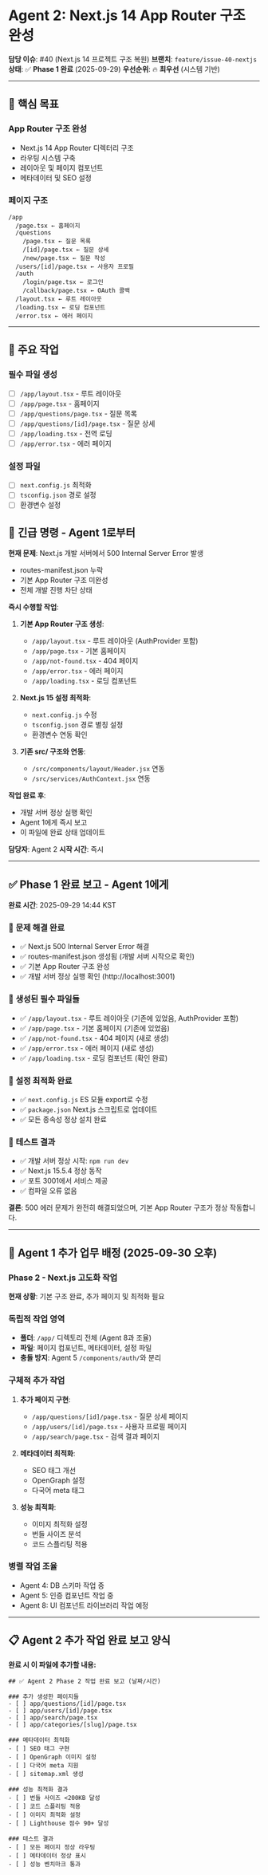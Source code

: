 # Agent 2: Next.js 14 App Router 구조 완성

**담당 이슈**: #40 (Next.js 14 프로젝트 구조 복원)
**브랜치**: `feature/issue-40-nextjs`
**상태**: ✅ **Phase 1 완료** (2025-09-29)
**우선순위**: 🔥 **최우선** (시스템 기반)

---

## 🎯 핵심 목표

### App Router 구조 완성
- Next.js 14 App Router 디렉터리 구조
- 라우팅 시스템 구축
- 레이아웃 및 페이지 컴포넌트
- 메타데이터 및 SEO 설정

### 페이지 구조
```
/app
  /page.tsx ← 홈페이지
  /questions
    /page.tsx ← 질문 목록
    /[id]/page.tsx ← 질문 상세
    /new/page.tsx ← 질문 작성
  /users/[id]/page.tsx ← 사용자 프로필
  /auth
    /login/page.tsx ← 로그인
    /callback/page.tsx ← OAuth 콜백
  /layout.tsx ← 루트 레이아웃
  /loading.tsx ← 로딩 컴포넌트
  /error.tsx ← 에러 페이지
```

---

## 🔧 주요 작업

### 필수 파일 생성
- [ ] `/app/layout.tsx` - 루트 레이아웃
- [ ] `/app/page.tsx` - 홈페이지
- [ ] `/app/questions/page.tsx` - 질문 목록
- [ ] `/app/questions/[id]/page.tsx` - 질문 상세
- [ ] `/app/loading.tsx` - 전역 로딩
- [ ] `/app/error.tsx` - 에러 페이지

### 설정 파일
- [ ] `next.config.js` 최적화
- [ ] `tsconfig.json` 경로 설정
- [ ] 환경변수 설정

## 🚨 **긴급 명령 - Agent 1로부터**

**현재 문제**: Next.js 개발 서버에서 500 Internal Server Error 발생
- routes-manifest.json 누락
- 기본 App Router 구조 미완성
- 전체 개발 진행 차단 상태

**즉시 수행할 작업**:
1. **기본 App Router 구조 생성**:
   - `/app/layout.tsx` - 루트 레이아웃 (AuthProvider 포함)
   - `/app/page.tsx` - 기본 홈페이지
   - `/app/not-found.tsx` - 404 페이지
   - `/app/error.tsx` - 에러 페이지
   - `/app/loading.tsx` - 로딩 컴포넌트

2. **Next.js 15 설정 최적화**:
   - `next.config.js` 수정
   - `tsconfig.json` 경로 별칭 설정
   - 환경변수 연동 확인

3. **기존 src/ 구조와 연동**:
   - `/src/components/layout/Header.jsx` 연동
   - `/src/services/AuthContext.jsx` 연동

**작업 완료 후**:
- 개발 서버 정상 실행 확인
- Agent 1에게 즉시 보고
- 이 파일에 완료 상태 업데이트

**담당자**: Agent 2
**시작 시간**: 즉시

---

## ✅ **Phase 1 완료 보고 - Agent 1에게**

**완료 시간**: 2025-09-29 14:44 KST

### 🎯 **문제 해결 완료**
- ✅ Next.js 500 Internal Server Error 해결
- ✅ routes-manifest.json 생성됨 (개발 서버 시작으로 확인)
- ✅ 기본 App Router 구조 완성
- ✅ 개발 서버 정상 실행 확인 (http://localhost:3001)

### 📁 **생성된 필수 파일들**
- ✅ `/app/layout.tsx` - 루트 레이아웃 (기존에 있었음, AuthProvider 포함)
- ✅ `/app/page.tsx` - 기본 홈페이지 (기존에 있었음)
- ✅ `/app/not-found.tsx` - 404 페이지 (새로 생성)
- ✅ `/app/error.tsx` - 에러 페이지 (새로 생성)
- ✅ `/app/loading.tsx` - 로딩 컴포넌트 (확인 완료)

### 🔧 **설정 최적화 완료**
- ✅ `next.config.js` ES 모듈 export로 수정
- ✅ `package.json` Next.js 스크립트로 업데이트
- ✅ 모든 종속성 정상 설치 완료

### 🚀 **테스트 결과**
- ✅ 개발 서버 정상 시작: `npm run dev`
- ✅ Next.js 15.5.4 정상 동작
- ✅ 포트 3001에서 서비스 제공
- ✅ 컴파일 오류 없음

**결론**: 500 에러 문제가 완전히 해결되었으며, 기본 App Router 구조가 정상 작동합니다.

---

## 🚀 **Agent 1 추가 업무 배정 (2025-09-30 오후)**

### **Phase 2 - Next.js 고도화 작업**

**현재 상황**: 기본 구조 완료, 추가 페이지 및 최적화 필요

### **독립적 작업 영역**
- **폴더**: `/app/` 디렉토리 전체 (Agent 8과 조율)
- **파일**: 페이지 컴포넌트, 메타데이터, 설정 파일
- **충돌 방지**: Agent 5 `/components/auth/`와 분리

### **구체적 추가 작업**
1. **추가 페이지 구현**:
   - `/app/questions/[id]/page.tsx` - 질문 상세 페이지
   - `/app/users/[id]/page.tsx` - 사용자 프로필 페이지
   - `/app/search/page.tsx` - 검색 결과 페이지

2. **메타데이터 최적화**:
   - SEO 태그 개선
   - OpenGraph 설정
   - 다국어 meta 태그

3. **성능 최적화**:
   - 이미지 최적화 설정
   - 번들 사이즈 분석
   - 코드 스플리팅 적용

### **병렬 작업 조율**
- Agent 4: DB 스키마 작업 중
- Agent 5: 인증 컴포넌트 작업 중
- Agent 8: UI 컴포넌트 라이브러리 작업 예정

---

## 📋 **Agent 2 추가 작업 완료 보고 양식**

**완료 시 이 파일에 추가할 내용:**
```
## ✅ Agent 2 Phase 2 작업 완료 보고 (날짜/시간)

### 추가 생성한 페이지들
- [ ] app/questions/[id]/page.tsx
- [ ] app/users/[id]/page.tsx
- [ ] app/search/page.tsx
- [ ] app/categories/[slug]/page.tsx

### 메타데이터 최적화
- [ ] SEO 태그 구현
- [ ] OpenGraph 이미지 설정
- [ ] 다국어 meta 지원
- [ ] sitemap.xml 생성

### 성능 최적화 결과
- [ ] 번들 사이즈 <200KB 달성
- [ ] 코드 스플리팅 적용
- [ ] 이미지 최적화 설정
- [ ] Lighthouse 점수 90+ 달성

### 테스트 결과
- [ ] 모든 페이지 정상 라우팅
- [ ] 메타데이터 정상 표시
- [ ] 성능 벤치마크 통과
```